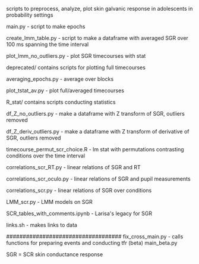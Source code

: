 scripts to preprocess, analyze, plot skin galvanic response in adolescents in probability settings

main.py - script to make epochs

create_lmm_table.py - script to make a dataframe with averaged SGR over 100 ms spanning the time interval

plot_lmm_no_outliers.py - plot SGR timecourses with stat

deprecated/ contains scripts for plotting full timecourses

averaging_epochs.py - average over blocks

plot_tstat_av.py - plot full/averaged timecourses 

R_stat/ contains scripts conducting statistics

df_Z_no_outliers.py -  make a dataframe with Z transform of SGR,  outliers removed

df_Z_deriv_outliers.py - make a dataframe with Z transform of derivative of SGR,  outliers removed
 
timecourse_permut_scr_choice.R - lm stat with permutations contrasting conditions over the time interval

correlations_scr_RT.py - linear relations of SGR and RT

correlations_scr_oculo.py - linear relations of SGR and pupil measurements

correlations_scr.py - linear relations of SGR over conditions

LMM_scr.py - LMM models on SGR

SCR_tables_with_comments.ipynb - Larisa's legacy for SGR

links.sh - makes links to data

###################################
fix_cross_main.py - calls functions for preparing events and conducting tfr (beta) 
main_beta.py

SGR = SCR skin conductance response

